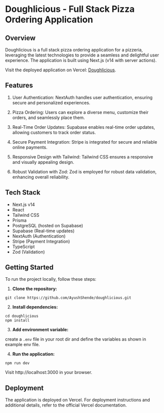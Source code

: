 # Doughlicious - Full Stack Pizza Ordering Application

## Overview

Doughlicious is a full stack pizza ordering application for a pizzeria, leveraging the latest technologies to provide a seamless and delightful user experience. The application is built using Next.js (v14 with server actions).

Visit the deployed application on Vercel: [Doughlicious](https://doughlicious.vercel.app/).

## Features

1. User Authentication: NextAuth handles user authentication, ensuring secure and personalized experiences.

2. Pizza Ordering: Users can explore a diverse menu, customize their orders, and seamlessly place them.

3. Real-Time Order Updates: Supabase enables real-time order updates, allowing customers to track order status.

4. Secure Payment Integration: Stripe is integrated for secure and reliable online payments.

5. Responsive Design with Tailwind: Tailwind CSS ensures a responsive and visually appealing design.

6. Robust Validation with Zod: Zod is employed for robust data validation, enhancing overall reliability.

## Tech Stack

- Next.js v14
- React
- Tailwind CSS
- Prisma
- PostgreSQL (hosted on Supabase)
- Supabase (Real-time updates)
- NextAuth (Authentication)
- Stripe (Payment Integration)
- TypeScript
- Zod (Validation)

## Getting Started

To run the project locally, follow these steps:

1. **Clone the repository:**

```
git clone https://github.com/AyushShende/doughlicious.git
```

2. **Install dependencies:**

```
cd doughlicious
npm install
```

3. **Add environment variable:**

create a `.env` file in your root dir and define the variables as shown in example env file.

4. **Run the application:**

```
npm run dev
```

Visit http://localhost:3000 in your browser.

## Deployment

The application is deployed on Vercel. For deployment instructions and additional details, refer to the official Vercel documentation.
